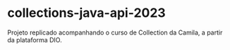 # collections-java-api-2023
Projeto replicado acompanhando o curso de Collection da Camila, a partir da plataforma DIO.
